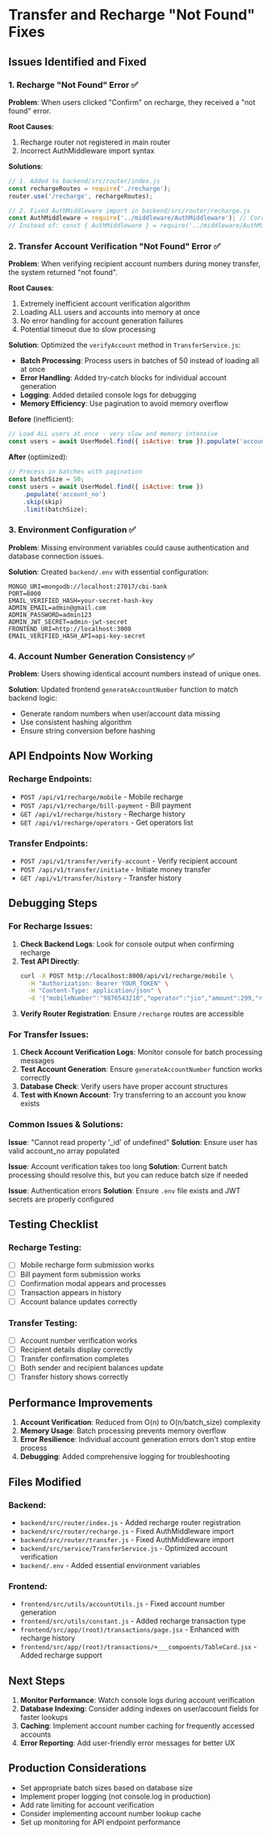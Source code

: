 # Transfer and Recharge "Not Found" Fixes

## Issues Identified and Fixed

### 1. Recharge "Not Found" Error ✅
**Problem**: When users clicked "Confirm" on recharge, they received a "not found" error.

**Root Causes**:
1. Recharge router not registered in main router
2. Incorrect AuthMiddleware import syntax

**Solutions**:
```javascript
// 1. Added to backend/src/router/index.js
const rechargeRoutes = require('./recharge');
router.use('/recharge', rechargeRoutes);

// 2. Fixed AuthMiddleware import in backend/src/router/recharge.js
const AuthMiddleware = require('../middleware/AuthMiddleware'); // Correct
// Instead of: const { AuthMiddleware } = require('../middleware/AuthMiddleware'); // Wrong
```

### 2. Transfer Account Verification "Not Found" Error ✅
**Problem**: When verifying recipient account numbers during money transfer, the system returned "not found".

**Root Causes**:
1. Extremely inefficient account verification algorithm
2. Loading ALL users and accounts into memory at once
3. No error handling for account generation failures
4. Potential timeout due to slow processing

**Solution**: Optimized the `verifyAccount` method in `TransferService.js`:
- **Batch Processing**: Process users in batches of 50 instead of loading all at once
- **Error Handling**: Added try-catch blocks for individual account generation
- **Logging**: Added detailed console logs for debugging
- **Memory Efficiency**: Use pagination to avoid memory overflow

**Before** (inefficient):
```javascript
// Load ALL users at once - very slow and memory intensive
const users = await UserModel.find({ isActive: true }).populate('account_no');
```

**After** (optimized):
```javascript
// Process in batches with pagination
const batchSize = 50;
const users = await UserModel.find({ isActive: true })
    .populate('account_no')
    .skip(skip)
    .limit(batchSize);
```

### 3. Environment Configuration ✅
**Problem**: Missing environment variables could cause authentication and database connection issues.

**Solution**: Created `backend/.env` with essential configuration:
```env
MONGO_URI=mongodb://localhost:27017/cbi-bank
PORT=8000
EMAIL_VERIFIED_HASH=your-secret-hash-key
ADMIN_EMAIL=admin@gmail.com
ADMIN_PASSWORD=admin123
ADMIN_JWT_SECRET=admin-jwt-secret
FRONTEND_URI=http://localhost:3000
EMAIL_VERIFIED_HASH_API=api-key-secret
```

### 4. Account Number Generation Consistency ✅
**Problem**: Users showing identical account numbers instead of unique ones.

**Solution**: Updated frontend `generateAccountNumber` function to match backend logic:
- Generate random numbers when user/account data missing
- Use consistent hashing algorithm
- Ensure string conversion before hashing

## API Endpoints Now Working

### Recharge Endpoints:
- `POST /api/v1/recharge/mobile` - Mobile recharge
- `POST /api/v1/recharge/bill-payment` - Bill payment
- `GET /api/v1/recharge/history` - Recharge history
- `GET /api/v1/recharge/operators` - Get operators list

### Transfer Endpoints:
- `POST /api/v1/transfer/verify-account` - Verify recipient account
- `POST /api/v1/transfer/initiate` - Initiate money transfer
- `GET /api/v1/transfer/history` - Transfer history

## Debugging Steps

### For Recharge Issues:
1. **Check Backend Logs**: Look for console output when confirming recharge
2. **Test API Directly**: 
   ```bash
   curl -X POST http://localhost:8000/api/v1/recharge/mobile \
     -H "Authorization: Bearer YOUR_TOKEN" \
     -H "Content-Type: application/json" \
     -d '{"mobileNumber":"9876543210","operator":"jio","amount":299,"rechargeType":"mobile"}'
   ```
3. **Verify Router Registration**: Ensure `/recharge` routes are accessible

### For Transfer Issues:
1. **Check Account Verification Logs**: Monitor console for batch processing messages
2. **Test Account Generation**: Ensure `generateAccountNumber` function works correctly
3. **Database Check**: Verify users have proper account structures
4. **Test with Known Account**: Try transferring to an account you know exists

### Common Issues & Solutions:

**Issue**: "Cannot read property '_id' of undefined"
**Solution**: Ensure user has valid account_no array populated

**Issue**: Account verification takes too long
**Solution**: Current batch processing should resolve this, but you can reduce batch size if needed

**Issue**: Authentication errors
**Solution**: Ensure `.env` file exists and JWT secrets are properly configured

## Testing Checklist

### Recharge Testing:
- [ ] Mobile recharge form submission works
- [ ] Bill payment form submission works  
- [ ] Confirmation modal appears and processes
- [ ] Transaction appears in history
- [ ] Account balance updates correctly

### Transfer Testing:
- [ ] Account number verification works
- [ ] Recipient details display correctly
- [ ] Transfer confirmation completes
- [ ] Both sender and recipient balances update
- [ ] Transfer history shows correctly

## Performance Improvements

1. **Account Verification**: Reduced from O(n) to O(n/batch_size) complexity
2. **Memory Usage**: Batch processing prevents memory overflow
3. **Error Resilience**: Individual account generation errors don't stop entire process
4. **Debugging**: Added comprehensive logging for troubleshooting

## Files Modified

### Backend:
- `backend/src/router/index.js` - Added recharge router registration
- `backend/src/router/recharge.js` - Fixed AuthMiddleware import
- `backend/src/router/transfer.js` - Fixed AuthMiddleware import  
- `backend/src/service/TransferService.js` - Optimized account verification
- `backend/.env` - Added essential environment variables

### Frontend:
- `frontend/src/utils/accountUtils.js` - Fixed account number generation
- `frontend/src/utils/constant.js` - Added recharge transaction type
- `frontend/src/app/(root)/transactions/page.jsx` - Enhanced with recharge history
- `frontend/src/app/(root)/transactions/+___compoents/TableCard.jsx` - Added recharge support

## Next Steps

1. **Monitor Performance**: Watch console logs during account verification
2. **Database Indexing**: Consider adding indexes on user/account fields for faster lookups
3. **Caching**: Implement account number caching for frequently accessed accounts
4. **Error Reporting**: Add user-friendly error messages for better UX

## Production Considerations

- Set appropriate batch sizes based on database size
- Implement proper logging (not console.log in production)
- Add rate limiting for account verification
- Consider implementing account number lookup cache
- Set up monitoring for API endpoint performance